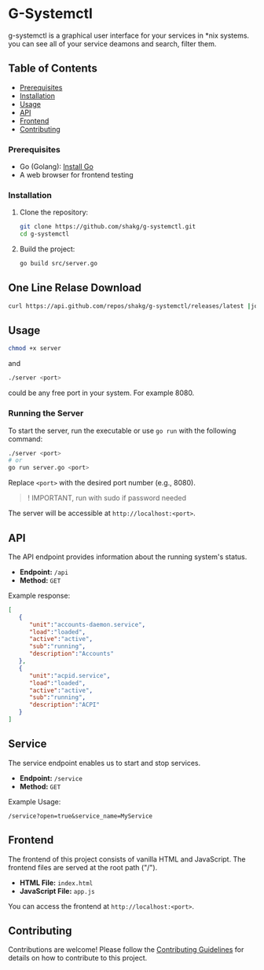 # G-Systemctl

g-systemctl is a graphical user interface for your services in *nix systems. you can see all of your service deamons and search, filter them. 

## Table of Contents

- [Prerequisites](#prerequisites)
- [Installation](#installation)
- [Usage](#usage)
- [API](#api)
- [Frontend](#frontend)
- [Contributing](#contributing)

### Prerequisites

- Go (Golang): [Install Go](https://golang.org/doc/install)
- A web browser for frontend testing

### Installation

1. Clone the repository:

   ```bash
   git clone https://github.com/shakg/g-systemctl.git
   cd g-systemctl
   ```

2. Build the project:

   ```bash
   go build src/server.go
   ```
## One Line Relase Download

```bash
curl https://api.github.com/repos/shakg/g-systemctl/releases/latest |jq '.assets[0].browser_download_url' | xargs wget
```


## Usage

```bash
chmod +x server
```
and 

```bash
./server <port>
```
<port> could be any free port in your system. For example 8080. 

### Running the Server

To start the server, run the executable or use `go run` with the following command:

```bash
./server <port>
# or
go run server.go <port> 
```

Replace `<port>` with the desired port number (e.g., 8080).

> ! IMPORTANT, run with sudo if password needed

The server will be accessible at `http://localhost:<port>`.

## API

The API endpoint provides information about the running system's status.

- **Endpoint:** `/api`
- **Method:** `GET`

Example response:

```json
[
   {
      "unit":"accounts-daemon.service",
      "load":"loaded",
      "active":"active",
      "sub":"running",
      "description":"Accounts"
   },
   {
      "unit":"acpid.service",
      "load":"loaded",
      "active":"active",
      "sub":"running",
      "description":"ACPI"
   }
]
```
## Service

The service endpoint enables us to start and stop services.

- **Endpoint:** `/service`
- **Method:** `GET`

Example Usage:

```
/service?open=true&service_name=MyService
```


## Frontend

The frontend of this project consists of vanilla HTML and JavaScript. The frontend files are served at the root path ("/").

- **HTML File:** `index.html`
- **JavaScript File:** `app.js`

You can access the frontend at `http://localhost:<port>`.

## Contributing

Contributions are welcome! Please follow the [Contributing Guidelines](CONTRIBUTING.md) for details on how to contribute to this project.
